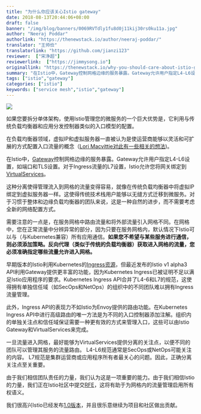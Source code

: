 ```yaml
---
title: "为什么你应该关心Istio gateway"
date: 2018-08-13T20:44:06+08:00
draft: false
banner: "/img/blog/banners/0069RVTdly1fu8d0j11kij30rs0ku11a.jpg"
author: "Neeraj Poddar"
authorlink: "https://thenewstack.io/author/neeraj-poddar/"
translator: "王帅俭"
translatorlink: "https://github.com/jianzi123"
reviewer:  ["宋净超"]
reviewerlink:  ["https://jimmysong.io"]
originallink: "https://thenewstack.io/why-you-should-care-about-istio-gateways/"
summary: "在Istio中，Gateway控制网格边缘的服务暴露。Gateway允许用户指定L4-L6设置，如端口和TLS设置。对于Ingress流量的L7设置，Istio允许您将网关绑定到VirtualServices。"
tags: ["istio","gateway"]
categories: ["istio"]
keywords: ["service mesh","istio","gateway"]
---
```


![](/img/blog/banners/0069RVTdly1fu8d0j11kij30rs0ku11a.jpg)

如果您要拆分单体架构，使用Istio管理您的微服务的一个巨大优势是，它利用与传统负载均衡器和应用分发控制器类似的入口模型的配置。

在负载均衡器领域，虚拟IP和虚拟服务器一直被认为是使运营商能够以灵活和可扩展的方式配置入口流量的概念（[Lori Macvittie对此有一些相关的想法](https://devcentral.f5.com/articles/wils-virtual-server-versus-virtual-ip-address))。

在Istio中，[Gateway](https://istio.io/docs/reference/config/istio.networking.v1alpha3/#Gateway)控制网格边缘的服务暴露。Gateway允许用户指定L4-L6设置，如端口和TLS设置。对于Ingress流量的L7设置，Istio允许您将网关绑定到[VirtualServices](https://istio.io/docs/reference/config/istio.networking.v1alpha3/#VirtualService)。

这种分离使得管理流入到网格的流量变得容易，就像在传统负载均衡器中将虚拟IP绑定到虚拟服务器一样。这使得传统技术栈用户能够以无缝方式迁移到微服务。对于习惯于整体和边缘负载均衡器的团队来说，这是一种自然的进步，而不需要考虑全新的网络配置方式。

需要注意的一点是，在服务网格中路由流量和将外部流量引入网格不同。在网格中，您在正常流量中分辨异常的部分，因为只要在服务网格内，默认情况下Istio可以与（与Kubernetes兼容）所有应用通信。**如果您不希望与某些服务进行通信，则必须添加策略。反向代理（类似于传统的负载均衡器）获取进入网格的流量，您必须准确指定哪些流量允许进入网格。**

早期版本的Istio利用Kubernetes的[Ingress资源](https://kubernetes.io/docs/reference/generated/kubernetes-api/v1.11/#ingress-v1beta1-extensions)，但最近发布的Istio v1 alpha3 API利用Gateway提供更丰富的功能，因为Kubernetes Ingress已被证明不足以满足Istio应用程序的要求。Kubernetes Ingress API合并了L4-6和L7的规范，这使得拥有单独信任域（如SecOps和NetOps）的组织中的不同团队难以拥有Ingress流量管理。

此外，Ingress API的表现力不如Istio为Envoy提供的路由功能。在Kubernetes Ingress API中进行高级路由的唯一方法是为不同的入口控制器添加注解。组织内的单独关注点和信任域保证需要一种更有效的方式来管理入口，这些可以由Istio Gateway和VirtualServices来完成。

一旦流量进入网格，最好能够为VirtualServices提供分离的关注点，以便不同的团队可以管理其服务的流量路由。 L4-L6规范通常是SecOps或NetOps可能关注的内容。 L7规范是集群运营商或应用程序所有者最关心的问题。因此，正确分离关注点至关重要。

由于我们相信团队责任的力量，我们认为这是一项重要的能力。由于我们相信Istio的力量，我们正在Istio社区中提交[RFE](https://docs.google.com/document/d/17K0Tbp2Hv1RAkpFxVTIYPLQRuceyUnABtt0amd9ZVow/edit#heading=h.m6yvqjh71gxi)，这将有助于为网格内的流量管理启用所有权语义。

我们很高兴Istio已经发布[1.0版本](https://thenewstack.io/istio-1-0-come-for-traffic-routing-stay-for-distributed-tracing/)，并且很乐意继续为项目和社区做出贡献。
